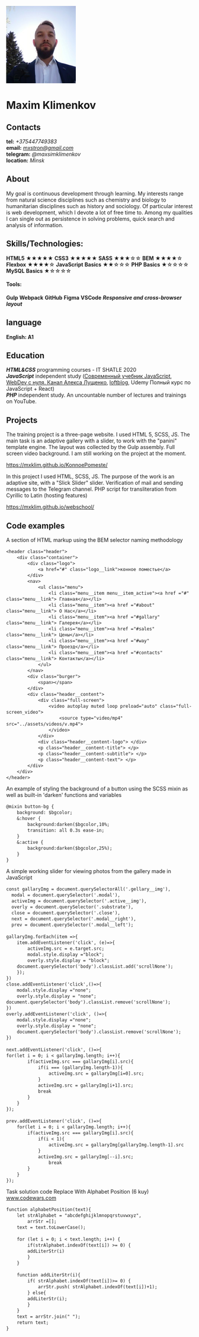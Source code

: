  ![photo Max](img/2.jpg)  
 

# Maxim Klimenkov 

## Contacts
 **tel:** *+375447749383*  
 **email:** *mxstron@gmail.com*  
**telegram:** *@maxsimklimenkov*  
**location:** *Minsk*  
## About

My goal is continuous development through learning.
My interests range from natural science disciplines such as chemistry and biology to humanitarian disciplines such as history and sociology. 
Of particular interest is web development, which I devote a lot of free time to.
Among my qualities I can single out as persistence in solving problems, quick search and analysis of information.

## Skills/Technologies:

**HTML5** ★★★★★
**CSS3**  ★★★★★
**SASS**  ★★★☆☆
**BEM**   ★★★★☆
**Flexbox** ★★★★☆
**JavaScript** **Basics** ★★☆☆☆
**PHP** **Basics**  ★☆☆☆☆
**MySQL** **Basics** ★☆☆☆☆
#### Tools:
**Gulp**
**Webpack**
**GitHub**
**Figma**
**VSCode**
***Responsive and cross-browser layout***

## language
**English: A1**
## Education

***HTML&CSS***  programming courses - IT SHATLE  2020  
***JavaScript*** independent study ([Современный учебник JavaScript](https://learn.javascript.ru/), [WebDev с нуля. Канал Алекса Лущенко](https://www.youtube.com/channel/UCP-xJwnvKCGyS-nbyOx1Wmg), [loftblog](https://www.youtube.com/channel/UCIIt69f5D44s2cdb9vXQNzA), Udemy Полный курс по JavaScript + React)  
***PHP*** independent study.
 An uncountable number of lectures and trainings on YouTube.  

 ## Projects
The training project is a three-page website. I used HTML 5, SCSS, JS. The main task is an adaptive gallery with a slider, to work with the "panini" template engine. The layout was collected by the Gulp assembly. Full screen video background.
I am still working on the project at the moment.

 https://mxklim.github.io/KonnoePomeste/ 

In this project I used HTML, SCSS, JS. The purpose of the work is an adaptive site, with a "Slick Slider" slider. Verification of mail and sending messages to the Telegram channel. PHP script for transliteration from Cyrillic to Latin (hosting features)

https://mxklim.github.io/webschool/


## Сode examples
A section of HTML markup using the BEM selector naming methodology  

    <header class="header">
        <div class="container">
            <div class="logo">
                <a href="#" class="logo__link">конное поместье</a>
            </div>            
            <nav>
                <ul class="menu">
                    <li class="menu__item menu__item_active"><a href ="#" class="menu__link"> Главная</a></li>
                    <li class="menu__item"><a href ="#about" class="menu__link"> О Нас</a></li>
                    <li class="menu__item"><a href ="#gallary" class="menu__link"> Галерея</a></li>
                    <li class="menu__item"><a href ="#sales" class="menu__link"> Цены</a></li>
                    <li class="menu__item"><a href ="#way" class="menu__link"> Проезд</a></li>
                    <li class="menu__item"><a href ="#contacts" class="menu__link"> Контакты</a></li>
                </ul>  
            </nav>
            <div class="burger">
                <span></span>
            </div>
            <div class="header__content">
                <div class="full-screen">
                    <video autoplay muted loop preload="auto" class="full-screen_video">
                        <source type="video/mp4" src="../assets/videos/v.mp4">
                    </video>
                </div>
                <div class="header__content-logo"> </div>
                <p class="header__content-title"> </p>
                <p class="header__content-subtitle"> </p> 
                <p class="header__content-text"> </p> 
            </div> 
        </div>    
    </header>  
     
An example of styling the background of a button using the SCSS mixin as well as built-in 'darken' functions and variables  

    @mixin button-bg {
        background: $bgcolor;
        &:hover {
            background:darken($bgcolor,10%;
            transition: all 0.3s ease-in;
        }
        &:active {
            background:darken($bgcolor,25%);
        } 
    }  

    
A simple working slider for viewing photos from the gallery made in JavaScript 

    const gallaryImg = document.querySelectorAll('.gellary__img'),
      modal = document.querySelector('.modal'),
      activeImg = document.querySelector('.active__img'),
      overly = document.querySelector('.substrate'),
      close = document.querySelector('.close'),
      next = document.querySelector('.modal__right'),
      prev = document.querySelector('.modal__left');
      
    gallaryImg.forEach(item =>{
        item.addEventListener('click', (e)=>{
            activeImg.src = e.target.src;
            modal.style.display ="block";
            overly.style.display = "block";
        document.querySelector('body').classList.add('scrollNone');
        });
    })
    close.addEventListener('click',()=>{
        modal.style.display ="none";
        overly.style.display = "none";
    document.querySelector('body').classList.remove('scrollNone');
    })
    overly.addEventListener('click', ()=>{
        modal.style.display ="none";
        overly.style.display = "none";
        document.querySelector('body').classList.remove('scrollNone');
    })

    next.addEventListener('click', ()=>{          
    for(let i = 0; i < gallaryImg.length; i++){
            if(activeImg.src === gallaryImg[i].src){
                if(i === (gallaryImg.length-1)){
                    activeImg.src = gallaryImg[i=0].src;
                }
                activeImg.src = gallaryImg[i+1].src;
                break
            }  
        } 
    });

    prev.addEventListener('click', ()=>{          
        for(let i = 0; i < gallaryImg.length; i++){
            if(activeImg.src === gallaryImg[i].src){
                if(i < 1){
                    activeImg.src = gallaryImg[gallaryImg.length-1].src
                }
                activeImg.src = gallaryImg[--i].src;
                    break
            }  
        } 
    });  


Task solution code Replace With Alphabet Position (6 kuy)  
[www.codewars.com ](https://www.codewars.com/kata/546f922b54af40e1e90001da/solutions/javascript)


    function alphabetPosition(text){
        let strAlphabet = "abcdefghijklmnopqrstuvwxyz",
            arrStr =[];
        text = text.toLowerCase();
        
        for (let i = 0; i < text.length; i++) {
            if(strAlphabet.indexOf(text[i]) >= 0) {
            addLiterStr(i)
            }
        }

        function addLiterStr(i){
            if( strAlphabet.indexOf(text[i])>= 0) {
                arrStr.push( strAlphabet.indexOf(text[i])+1);
            } else{
            addLiterStr(i);
            }
        }
        text = arrStr.join(" ");
        return text;
    }



